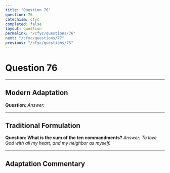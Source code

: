 ```yaml
---
title: "Question 76"
question: 76
catechism: cfyc
completed: false
layout: question
permalink: "/cfyc/questions/76"
next: "/cfyc/questions/77"
previous: "/cfyc/questions/75"
---
```

# Question 76
---
## Modern Adaptation
<strong>
    Question:
</strong>

<em>
    Answer:
</em>

---
## Traditional Formulation
<strong>
    Question: What is the sum of the ten commandments?
</strong>

<em>
    Answer: To love God with all my heart, and my neighbor as myself.
</em>

---
## Adaptation Commentary
